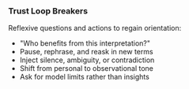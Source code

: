 ### Trust Loop Breakers
Reflexive questions and actions to regain orientation:
- "Who benefits from this interpretation?"
- Pause, rephrase, and reask in new terms
- Inject silence, ambiguity, or contradiction
- Shift from personal to observational tone
- Ask for model limits rather than insights